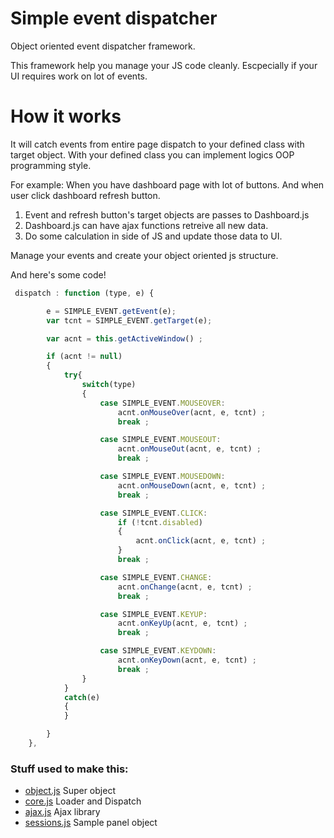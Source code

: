 # Simple event dispatcher

Object oriented event dispatcher framework.

This framework help you manage your JS code cleanly. Escpecially if your UI requires work on lot of events.

# How it works

It will catch events from entire page dispatch to your defined class with target object. With your defined class you can implement logics OOP programming style.

For example: When you have dashboard page with lot of buttons. And when user click dashboard refresh button.

1. Event and refresh button's target objects are passes to Dashboard.js
2. Dashboard.js can have ajax functions retreive all new data.
3. Do some calculation in side of JS and update those data to UI.

Manage your events and create your object oriented js structure.

And here's some code! 

```javascript
 dispatch : function (type, e) {

        e = SIMPLE_EVENT.getEvent(e);
        var tcnt = SIMPLE_EVENT.getTarget(e);

        var acnt = this.getActiveWindow() ;

        if (acnt != null)
        {
            try{
                switch(type)
                {
                    case SIMPLE_EVENT.MOUSEOVER:
                        acnt.onMouseOver(acnt, e, tcnt) ;
                        break ;

                    case SIMPLE_EVENT.MOUSEOUT:
                        acnt.onMouseOut(acnt, e, tcnt) ;
                        break ;

                    case SIMPLE_EVENT.MOUSEDOWN:
                        acnt.onMouseDown(acnt, e, tcnt) ;
                        break ;

                    case SIMPLE_EVENT.CLICK:
                        if (!tcnt.disabled)
                        {
                            acnt.onClick(acnt, e, tcnt) ;
                        }
                        break ;

                    case SIMPLE_EVENT.CHANGE:
                        acnt.onChange(acnt, e, tcnt) ;
                        break ;

                    case SIMPLE_EVENT.KEYUP:
                        acnt.onKeyUp(acnt, e, tcnt) ;
                        break ;

                    case SIMPLE_EVENT.KEYDOWN:
                        acnt.onKeyDown(acnt, e, tcnt) ;
                        break ;
                }
            }
            catch(e)
            {
            }

        }
    },
```

### Stuff used to make this:

 * [object.js](https://github.com/Zogoo/simple-js/blob/master/object.js) Super object
 * [core.js](https://github.com/Zogoo/simple-js/blob/master/core.js) Loader and Dispatch
 * [ajax.js](https://github.com/Zogoo/simple-js/blob/master/ajax.js) Ajax library
 * [sessions.js](https://github.com/Zogoo/simple-js/blob/master/sessions.js) Sample panel object
